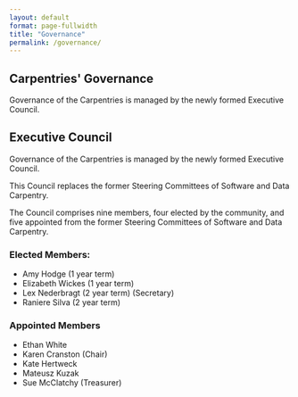 ```yaml
---
layout: default
format: page-fullwidth
title: "Governance"
permalink: /governance/
---
```


## Carpentries' Governance

Governance of the Carpentries is managed by the newly formed Executive Council.

## Executive Council

Governance of the Carpentries is managed by the newly formed Executive Council.

This Council replaces the former Steering Committees of Software and Data Carpentry. 

The Council comprises nine members, four elected by the community, and five appointed from the former Steering Committees 
of Software and Data Carpentry.

### Elected Members: 

- Amy Hodge (1 year term)
- Elizabeth Wickes (1 year term)
- Lex Nederbragt (2 year term) (Secretary)
- Raniere Silva (2 year term)

### Appointed Members

- Ethan White 
- Karen Cranston  (Chair)
- Kate Hertweck 
- Mateusz Kuzak 
- Sue McClatchy (Treasurer)
